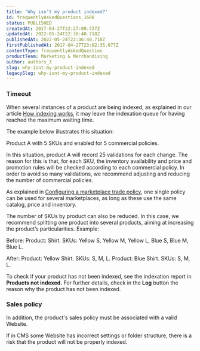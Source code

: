 ```yaml
---
title: 'Why isn’t my product indexed?'
id: frequentlyAskedQuestions_1608
status: PUBLISHED
createdAt: 2017-04-27T22:27:09.727Z
updatedAt: 2022-05-24T22:36:40.718Z
publishedAt: 2022-05-24T22:36:40.718Z
firstPublishedAt: 2017-04-27T23:02:35.077Z
contentType: frequentlyAskedQuestion
productTeam: Marketing & Merchandising
author: authors_3
slug: why-isnt-my-product-indexed
legacySlug: why-isnt-my-product-indexed
---
```


### Timeout

When several instances of a product are being indexed, as explained in our article [How indexing works](https://help.vtex.com/en/tutorial/understanding-how-indexation-works--tutorials_256), it may leave the indexation queue for having reached the maximum waiting time.

The example below illustrates this situation:

Product A with 5 SKUs and enabled for 5 commercial policies.

In this situation, product A will record 25 validations for each change. The reason for this is that, for each SKU, the inventory availability and price and promotion rules will be checked according to each commercial policy. In order to avoid so many validations, we recommend adjusting and reducing the number of commercial policies.

As explained in [Configuring a marketplace trade policy](https://help.vtex.com/en/tutorial/configuring-a-marketplace-trade-policy--tutorials_404), one single policy can be used for several marketplaces, as long as these use the same catalog, price and inventory.

The number of SKUs by product can also be reduced. In this case, we recommend splitting one product into several products, aiming at increasing the product’s particularities. Example:

Before:
Product: Shirt. SKUs: Yellow S, Yellow M, Yellow L, Blue S, Blue M, Blue L.

After:
Product: Yellow Shirt. SKUs: S, M, L.
Product: Blue Shirt. SKUs: S, M, L.

To check if your product has not been indexed, see the indexation report in **Products not indexed.** For further details, check in the **Log** button the reason why the product has not been indexed.

### Sales policy

In addition, the product's sales policy must be associated with a valid Website.

If in CMS some Website has incorrect settings or folder structure, there is a risk that the product will not be properly indexed.
